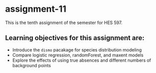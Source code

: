 # assignment-11
This is the tenth assignment of the semester for HES 597. 

## Learning objectives for this assignment are:
- Introduce the `dismo` pacakage for species distribution modeling
- Compare logistic regression, randomForest, and maxent models
- Explore the effects of using true absences and different numbers of background points
